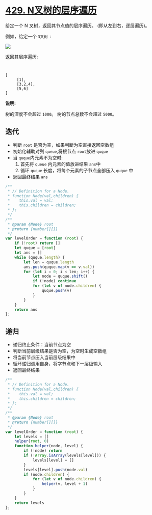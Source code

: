 # [429. N叉树的层序遍历](https://leetcode-cn.com/problems/n-ary-tree-level-order-traversal/)

给定一个 N 叉树，返回其节点值的层序遍历。 (即从左到右，逐层遍历)。

例如，给定一个 `3叉树 `:

 

![](https://assets.leetcode-cn.com/aliyun-lc-upload/uploads/2018/10/12/narytreeexample.png)

 

返回其层序遍历:

```


[
     [1],
     [3,2,4],
     [5,6]
]
```

**说明:**

树的深度不会超过 `1000`。
树的节点总数不会超过 `5000`。



## 迭代

- 判断 `root` 是否为空，如果判断为空直接返回空数组
- 初始化辅助对列 `queue`,将根节点 `root`放进 `quque`
- 当 `quque`内元素不为空时:
  1. 首先将 `queue` 内元素的值放进结果 `ans`中
  2. 循环 `quque` 长度，将每个元素的子节点全部压入 `quque` 中
- 返回最终结果 `ans`

```js
/**
 * // Definition for a Node.
 * function Node(val,children) {
 *    this.val = val;
 *    this.children = children;
 * };
 */
/**
 * @param {Node} root
 * @return {number[][]}
 */
var levelOrder = function (root) {
    if (!root) return []
    let quque = [root]
    let ans = []
    while (quque.length) {
        let len = quque.length
        ans.push(quque.map(v => v.val))
        for (let i = 0; i < len; i++) {
            let node = quque.shift()
            if (!node) continue
            for (let v of node.children) {
                quque.push(v)
            }
        }
    }
    return ans
};
```



## 递归

- 递归终止条件：当前节点为空
- 判断当前层级结果是否为空，为空时生成空数组
- 将当前节点压入当前层级结果中
- 循环递归调用自身，将字节点和下一层级输入
- 返回最终结果

```js
/**
 * // Definition for a Node.
 * function Node(val,children) {
 *    this.val = val;
 *    this.children = children;
 * };
 */
/**
 * @param {Node} root
 * @return {number[][]}
 */
var levelOrder = function (root) {
    let levels = []
    helper(root, 0)
    function helper(node, level) {
        if (!node) return
        if (!Array.isArray(levels[level])) {
            levels[level] = []
        }
        levels[level].push(node.val)
        if (node.children) {
            for (let v of node.children) {
                helper(v, level + 1)
            }
        }
    }
    return levels
};
```


